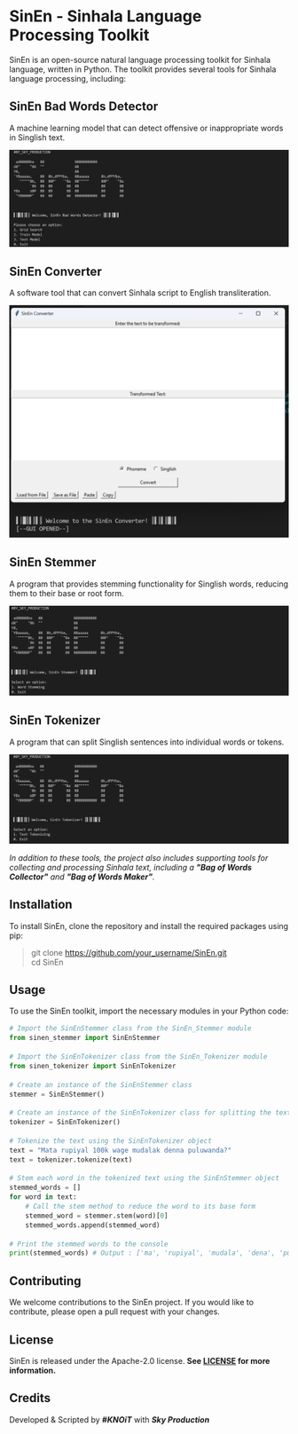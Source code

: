 # SinEn - Sinhala Language Processing Toolkit

SinEn is an open-source natural language processing toolkit for Sinhala language, written in Python. The toolkit provides several tools for Sinhala language processing, including:

## SinEn Bad Words Detector
A machine learning model that can detect offensive or inappropriate words in Singlish text.

![SinEn Bad Words Detector](https://github.com/skyprolk/SinEn-Natural-Language-Tool_Kit/blob/main/img/1.png)

## SinEn Converter
A software tool that can convert Sinhala script to English transliteration.

![SinEn Converter](https://github.com/skyprolk/SinEn-Natural-Language-Tool_Kit/blob/main/img/2.png)

## SinEn Stemmer
A program that provides stemming functionality for Singlish words, reducing them to their base or root form.

![SinEn Stemmer](https://github.com/skyprolk/SinEn-Natural-Language-Tool_Kit/blob/main/img/3.png)

## SinEn Tokenizer
A program that can split Singlish sentences into individual words or tokens.

![SinEn Tokenizer](https://github.com/skyprolk/SinEn-Natural-Language-Tool_Kit/blob/main/img/4.png)

_In addition to these tools, the project also includes supporting tools for collecting and processing Sinhala text, including a **"Bag of Words Collector"** and **"Bag of Words Maker"**._

## Installation

To install SinEn, clone the repository and install the required packages using pip:
> git clone https://github.com/your_username/SinEn.git <br />
> cd SinEn


## Usage

To use the SinEn toolkit, import the necessary modules in your Python code:

```python
# Import the SinEnStemmer class from the SinEn_Stemmer module
from sinen_stemmer import SinEnStemmer

# Import the SinEnTokenizer class from the SinEn_Tokenizer module
from sinen_tokenizer import SinEnTokenizer

# Create an instance of the SinEnStemmer class
stemmer = SinEnStemmer()

# Create an instance of the SinEnTokenizer class for splitting the text
tokenizer = SinEnTokenizer()

# Tokenize the text using the SinEnTokenizer object
text = "Mata rupiyal 100k wage mudalak denna puluwanda?"
text = tokenizer.tokenize(text)

# Stem each word in the tokenized text using the SinEnStemmer object
stemmed_words = []
for word in text:
    # Call the stem method to reduce the word to its base form
    stemmed_word = stemmer.stem(word)[0]
    stemmed_words.append(stemmed_word)

# Print the stemmed words to the console
print(stemmed_words) # Output : ['ma', 'rupiyal', 'mudala', 'dena', 'puluwan']
```
## Contributing

We welcome contributions to the SinEn project. If you would like to contribute, please open a pull request with your changes.

## License

SinEn is released under the Apache-2.0 license. **See [LICENSE](https://github.com/skyprolk/SinEn-Natural-Language-Tool_Kit/blob/main/LICENSE) for more information.**

## Credits
Developed & Scripted by _**#KNOiT**_ with _**Sky Production**_
